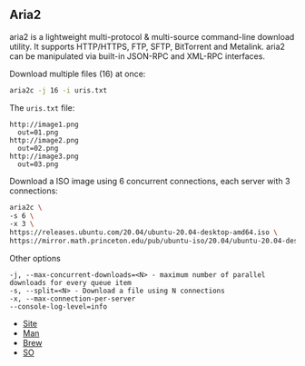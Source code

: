 ## Aria2

aria2 is a lightweight multi-protocol & multi-source command-line download utility. It supports HTTP/HTTPS, FTP, SFTP, BitTorrent and Metalink. aria2 can be manipulated via built-in JSON-RPC and XML-RPC interfaces.


Download multiple files (16) at once:
```bash
aria2c -j 16 -i uris.txt
```

The `uris.txt` file:
```text
http://image1.png
  out=01.png
http://image2.png
  out=02.png
http://image3.png
  out=03.png

```

Download a ISO image using 6 concurrent connections, each server with 3 connections:
```bash
aria2c \
-s 6 \
-x 3 \
https://releases.ubuntu.com/20.04/ubuntu-20.04-desktop-amd64.iso \
https://mirror.math.princeton.edu/pub/ubuntu-iso/20.04/ubuntu-20.04-desktop-amd64.iso
```

Other options
```text
-j, --max-concurrent-downloads=<N> - maximum number of parallel downloads for every queue item
-s, --split=<N> - Download a file using N connections
-x, --max-connection-per-server
--console-log-level=info 
```

* [Site](https://aria2.github.io/)
* [Man](https://aria2.github.io/manual/en/html/aria2c.html)
* [Brew](https://formulae.brew.sh/formula/aria2)
* [SO](https://stackoverflow.com/a/24444698/218418)